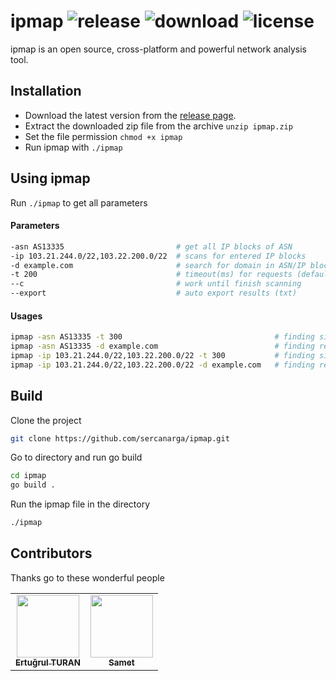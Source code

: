 # ipmap ![release](https://badgen.net/github/release/sercanarga/ipmap) ![download](https://badgen.net/github/assets-dl/sercanarga/ipmap/Latest) ![license](https://badgen.net/github/license/sercanarga/ipmap)

ipmap is an open source, cross-platform and powerful network analysis tool.

## Installation
- Download the latest version from the [release page](https://github.com/sercanarga/ipmap/releases).
- Extract the downloaded zip file from the archive `unzip ipmap.zip`
- Set the file permission `chmod +x ipmap`
- Run ipmap with `./ipmap`

## Using ipmap
Run `./ipmap` to get all parameters

#### Parameters
```bash
-asn AS13335                         # get all IP blocks of ASN
-ip 103.21.244.0/22,103.22.200.0/22  # scans for entered IP blocks
-d example.com                       # search for domain in ASN/IP blocks
-t 200                               # timeout(ms) for requests (default:auto)
--c                                  # work until finish scanning
--export                             # auto export results (txt)
```

#### Usages
```bash
ipmap -asn AS13335 -t 300                                  # finding sites by scanning all the IP blocks in the ASN
ipmap -asn AS13335 -d example.com                          # finding real IP address of site by scanning all IP blocks in ASN
ipmap -ip 103.21.244.0/22,103.22.200.0/22 -t 300           # finding sites by scanning all the IP blocks
ipmap -ip 103.21.244.0/22,103.22.200.0/22 -d example.com   # finding real IP address of site by scanning given IP addresses
```

## Build
Clone the project

```bash
git clone https://github.com/sercanarga/ipmap.git
```

Go to directory and run go build
```bash
cd ipmap
go build .
```

Run the ipmap file in the directory
```bash
./ipmap
```

## Contributors
Thanks go to these wonderful people
<table>
  <tbody>
    <tr>
      <td align="center">
        <a href="https://github.com/ertugrulturan">
          <img src="https://avatars.githubusercontent.com/u/60829297?v=4" width="100px;" alt=""/>
          <br />
          <sub>
            <b>Ertuğrul TURAN</b>
          </sub>
        </a>
      </td>
      <td align="center">
        <a href="https://github.com/sametcodes">
          <img src="https://avatars.githubusercontent.com/u/9467273?v=4" width="100px;" alt=""/>
          <br />
          <sub>
            <b>Samet</b>
          </sub>
        </a>
      </td
    </tr>
  </tbody>
</table>
